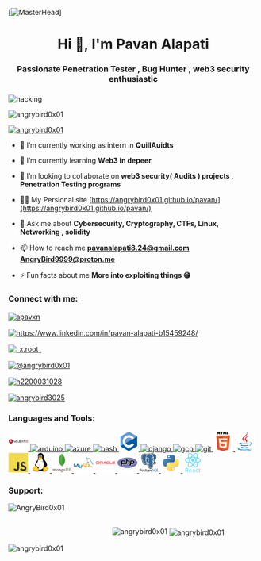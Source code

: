 

[![MasterHead](https://media.giphy.com/media/xsCevAab5ufj37BeGR/giphy.gif)]
<h1 align="center">Hi 👋, I'm Pavan Alapati</h1>
<h3 align="center">Passionate Penetration Tester , Bug Hunter , web3 security enthusiastic</h3>
<img align="middle" alt="hacking" width="1000" src="https://media.giphy.com/media/v1.Y2lkPTc5MGI3NjExODQzM3RhY2Rxcmg4eWpmdzJxejdzNzBnMWwwdng3cHIydXM5dXZxMiZlcD12MV9pbnRlcm5hbF9naWZfYnlfaWQmY3Q9Zw/iGpHt2H22k1orjgT9b/giphy.gif">

<p align="left"> <img src="https://komarev.com/ghpvc/?username=angrybird0x01&label=Profile%20views&color=0e75b6&style=flat" alt="angrybird0x01" /> </p>

<p align="left"> <a href="https://github.com/ryo-ma/github-profile-trophy"><img src="https://github-profile-trophy.vercel.app/?username=angrybird0x01" alt="angrybird0x01" /></a> </p>

- 🔭 I’m currently working as intern in **QuillAuidts**

- 🌱 I’m currently learning **Web3 in depeer**

- 👯 I’m looking to collaborate on **web3 security( Audits ) projects , Penetration Testing programs**

- 👨‍💻 My Persional site [https://angrybird0x01.github.io/pavan/](https://angrybird0x01.github.io/pavan/)

- 💬 Ask me about **Cybersecurity, Cryptography, CTFs, Linux, Networking , solidity**

- 📫 How to reach me **pavanalapati8.24@gmail.com AngryBird9999@proton.me**

- ⚡ Fun facts about me **More into exploiting things 😁**

<h3 align="left">Connect with me:</h3>
<p align="left">
<a href="https://twitter.com/apavxn" target="blank"><img align="center" src="https://raw.githubusercontent.com/rahuldkjain/github-profile-readme-generator/master/src/images/icons/Social/twitter.svg" alt="apavxn" height="30" width="40" /></a>
  
<a href="https://linkedin.com/in/pavan-alapati-b15459248/" target="blank"><img align="center" src="https://raw.githubusercontent.com/rahuldkjain/github-profile-readme-generator/master/src/images/icons/Social/linked-in-alt.svg" alt="https://www.linkedin.com/in/pavan-alapati-b15459248/" height="30" width="40" /></a>

<a href="https://instagram.com/_x.root_" target="blank"><img align="center" src="https://raw.githubusercontent.com/rahuldkjain/github-profile-readme-generator/master/src/images/icons/Social/instagram.svg" alt="_x.root_" height="30" width="40" /></a>

<a href="https://medium.com/@angrybird0x01" target="blank"><img align="center" src="https://raw.githubusercontent.com/rahuldkjain/github-profile-readme-generator/master/src/images/icons/Social/medium.svg" alt="@angrybird0x01" height="30" width="40" /></a>

<a href="https://www.hackerrank.com/h2200031028" target="blank"><img align="center" src="https://raw.githubusercontent.com/rahuldkjain/github-profile-readme-generator/master/src/images/icons/Social/hackerrank.svg" alt="h2200031028" height="30" width="40" /></a>


<a href="https://discord.gg/angrybird3025" target="blank"><img align="center" src="https://raw.githubusercontent.com/rahuldkjain/github-profile-readme-generator/master/src/images/icons/Social/discord.svg" alt="angrybird3025" height="30" width="40" /></a>

</p>

<h3 align="left">Languages and Tools:</h3>
<p align="left"> <a href="https://angular.io" target="_blank" rel="noreferrer"> <img src="https://raw.githubusercontent.com/devicons/devicon/master/icons/angularjs/angularjs-original-wordmark.svg" alt="angularjs" width="40" height="40"/> </a> <a href="https://www.arduino.cc/" target="_blank" rel="noreferrer"> <img src="https://cdn.worldvectorlogo.com/logos/arduino-1.svg" alt="arduino" width="40" height="40"/> </a> <a href="https://azure.microsoft.com/en-in/" target="_blank" rel="noreferrer"> <img src="https://www.vectorlogo.zone/logos/microsoft_azure/microsoft_azure-icon.svg" alt="azure" width="40" height="40"/> </a> <a href="https://www.gnu.org/software/bash/" target="_blank" rel="noreferrer"> <img src="https://www.vectorlogo.zone/logos/gnu_bash/gnu_bash-icon.svg" alt="bash" width="40" height="40"/> </a> <a href="https://www.cprogramming.com/" target="_blank" rel="noreferrer"> <img src="https://raw.githubusercontent.com/devicons/devicon/master/icons/c/c-original.svg" alt="c" width="40" height="40"/> </a> <a href="https://www.djangoproject.com/" target="_blank" rel="noreferrer"> <img src="https://cdn.worldvectorlogo.com/logos/django.svg" alt="django" width="40" height="40"/> </a> <a href="https://cloud.google.com" target="_blank" rel="noreferrer"> <img src="https://www.vectorlogo.zone/logos/google_cloud/google_cloud-icon.svg" alt="gcp" width="40" height="40"/> </a> <a href="https://git-scm.com/" target="_blank" rel="noreferrer"> <img src="https://www.vectorlogo.zone/logos/git-scm/git-scm-icon.svg" alt="git" width="40" height="40"/> </a> <a href="https://www.w3.org/html/" target="_blank" rel="noreferrer"> <img src="https://raw.githubusercontent.com/devicons/devicon/master/icons/html5/html5-original-wordmark.svg" alt="html5" width="40" height="40"/> </a> <a href="https://www.java.com" target="_blank" rel="noreferrer"> <img src="https://raw.githubusercontent.com/devicons/devicon/master/icons/java/java-original.svg" alt="java" width="40" height="40"/> </a> <a href="https://developer.mozilla.org/en-US/docs/Web/JavaScript" target="_blank" rel="noreferrer"> <img src="https://raw.githubusercontent.com/devicons/devicon/master/icons/javascript/javascript-original.svg" alt="javascript" width="40" height="40"/> </a> <a href="https://www.linux.org/" target="_blank" rel="noreferrer"> <img src="https://raw.githubusercontent.com/devicons/devicon/master/icons/linux/linux-original.svg" alt="linux" width="40" height="40"/> </a> <a href="https://www.mongodb.com/" target="_blank" rel="noreferrer"> <img src="https://raw.githubusercontent.com/devicons/devicon/master/icons/mongodb/mongodb-original-wordmark.svg" alt="mongodb" width="40" height="40"/> </a> <a href="https://www.mysql.com/" target="_blank" rel="noreferrer"> <img src="https://raw.githubusercontent.com/devicons/devicon/master/icons/mysql/mysql-original-wordmark.svg" alt="mysql" width="40" height="40"/> </a> <a href="https://www.oracle.com/" target="_blank" rel="noreferrer"> <img src="https://raw.githubusercontent.com/devicons/devicon/master/icons/oracle/oracle-original.svg" alt="oracle" width="40" height="40"/> </a> <a href="https://www.php.net" target="_blank" rel="noreferrer"> <img src="https://raw.githubusercontent.com/devicons/devicon/master/icons/php/php-original.svg" alt="php" width="40" height="40"/> </a> <a href="https://www.postgresql.org" target="_blank" rel="noreferrer"> <img src="https://raw.githubusercontent.com/devicons/devicon/master/icons/postgresql/postgresql-original-wordmark.svg" alt="postgresql" width="40" height="40"/> </a> <a href="https://www.python.org" target="_blank" rel="noreferrer"> <img src="https://raw.githubusercontent.com/devicons/devicon/master/icons/python/python-original.svg" alt="python" width="40" height="40"/> </a> <a href="https://reactjs.org/" target="_blank" rel="noreferrer"> <img src="https://raw.githubusercontent.com/devicons/devicon/master/icons/react/react-original-wordmark.svg" alt="react" width="40" height="40"/> </a> </p>


<h3 align="left">Support:</h3>
<p><a href="https://www.buymeacoffee.com/AngryBird0x01"> <img align="left" src="https://cdn.buymeacoffee.com/buttons/v2/default-yellow.png" height="50" width="210" alt="AngryBird0x01" /></a></p><br><br>


<p><img align="left" src="https://github-readme-stats.vercel.app/api/top-langs?username=angrybird0x01&show_icons=true&locale=en&layout=compact" alt="angrybird0x01" /></p>

<p>&nbsp;<img align="center" src="https://github-readme-stats.vercel.app/api?username=angrybird0x01&show_icons=true&locale=en" alt="angrybird0x01" /></p>

<p><img align="center" src="https://github-readme-streak-stats.herokuapp.com/?user=angrybird0x01&" alt="angrybird0x01" /></p>

